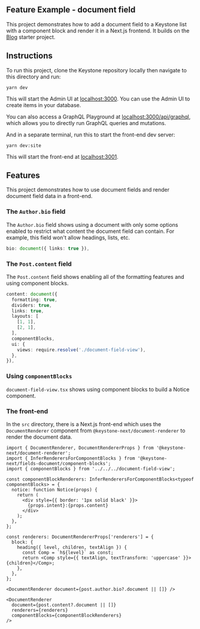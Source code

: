 ## Feature Example - document field

This project demonstrates how to add a document field to a Keystone list with a component block and render it in a Next.js frontend.
It builds on the [Blog](../blog) starter project.

## Instructions

To run this project, clone the Keystone repository locally then navigate to this directory and run:

```shell
yarn dev
```

This will start the Admin UI at [localhost:3000](http://localhost:3000).
You can use the Admin UI to create items in your database.

You can also access a GraphQL Playground at [localhost:3000/api/graphql](http://localhost:3000/api/graphql), which allows you to directly run GraphQL queries and mutations.

And in a separate terminal, run this to start the front-end dev server:

```
yarn dev:site
```

This will start the front-end at [localhost:3001](http://localhost:3001).

## Features

This project demonstrates how to use document fields and render document field data in a front-end.

### The `Author.bio` field

The `Author.bio` field shows using a document with only some options enabled to restrict what content the document field can contain. For example, this field won't allow headings, lists, etc.

```ts
bio: document({ links: true }),
```

### The `Post.content` field

The `Post.content` field shows enabling all of the formatting features and using component blocks.

```ts
content: document({
  formatting: true,
  dividers: true,
  links: true,
  layouts: [
    [1, 1],
    [2, 1],
  ],
  componentBlocks,
  ui: {
    views: require.resolve('./document-field-view'),
  },
}),
```

### Using `componentBlocks`

`document-field-view.tsx` shows using component blocks to build a Notice component.

### The front-end

In the `src` directory, there is a Next.js front-end which uses the `DocumentRenderer` component from `@keystone-next/document-renderer` to render the document data.

```tsx
import { DocumentRenderer, DocumentRendererProps } from '@keystone-next/document-renderer';
import { InferRenderersForComponentBlocks } from '@keystone-next/fields-document/component-blocks';
import { componentBlocks } from '../../../document-field-view';

const componentBlockRenderers: InferRenderersForComponentBlocks<typeof componentBlocks> = {
  notice: function Notice(props) {
    return (
      <div style={{ border: '1px solid black' }}>
        {props.intent}:{props.content}
      </div>
    );
  },
};

const renderers: DocumentRendererProps['renderers'] = {
  block: {
    heading({ level, children, textAlign }) {
      const Comp = `h${level}` as const;
      return <Comp style={{ textAlign, textTransform: 'uppercase' }}>{children}</Comp>;
    },
  },
};

<DocumentRenderer document={post.author.bio?.document || []} />

<DocumentRenderer
  document={post.content?.document || []}
  renderers={renderers}
  componentBlocks={componentBlockRenderers}
/>
```
